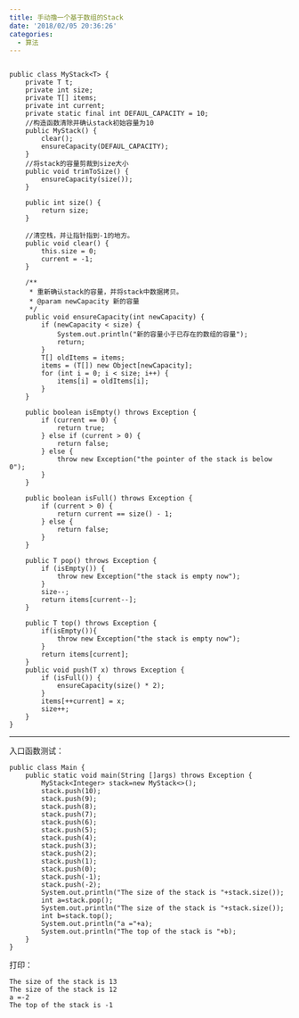 ```yaml
---
title: 手动撸一个基于数组的Stack
date: '2018/02/05 20:36:26'
categories:
  - 算法
---
```


```

public class MyStack<T> {
    private T t;
    private int size;
    private T[] items;
    private int current;
    private static final int DEFAUL_CAPACITY = 10;
    //构造函数清除并确认stack初始容量为10
    public MyStack() {
        clear();
        ensureCapacity(DEFAUL_CAPACITY);
    }
    //将stack的容量剪裁到size大小
    public void trimToSize() {
        ensureCapacity(size());
    }

    public int size() {
        return size;
    }

    //清空栈，并让指针指到-1的地方。
    public void clear() {
        this.size = 0;
        current = -1;
    }

    /**
     * 重新确认stack的容量，并将stack中数据拷贝。
     * @param newCapacity 新的容量
     */
    public void ensureCapacity(int newCapacity) {
        if (newCapacity < size) {
            System.out.println("新的容量小于已存在的数组的容量");
            return;
        }
        T[] oldItems = items;
        items = (T[]) new Object[newCapacity];
        for (int i = 0; i < size; i++) {
            items[i] = oldItems[i];
        }
    }

    public boolean isEmpty() throws Exception {
        if (current == 0) {
            return true;
        } else if (current > 0) {
            return false;
        } else {
            throw new Exception("the pointer of the stack is below 0");
        }
    }

    public boolean isFull() throws Exception {
        if (current > 0) {
            return current == size() - 1;
        } else {
            return false;
        }
    }

    public T pop() throws Exception {
        if (isEmpty()) {
            throw new Exception("the stack is empty now");
        }
        size--;
        return items[current--];
    }

    public T top() throws Exception {
        if(isEmpty()){
            throw new Exception("the stack is empty now");
        }
        return items[current];
    }
    public void push(T x) throws Exception {
        if (isFull()) {
            ensureCapacity(size() * 2);
        }
        items[++current] = x;
        size++;
    }
}
```
---
入口函数测试：
```
public class Main {
    public static void main(String []args) throws Exception {
        MyStack<Integer> stack=new MyStack<>();
        stack.push(10);
        stack.push(9);
        stack.push(8);
        stack.push(7);
        stack.push(6);
        stack.push(5);
        stack.push(4);
        stack.push(3);
        stack.push(2);
        stack.push(1);
        stack.push(0);
        stack.push(-1);
        stack.push(-2);
        System.out.println("The size of the stack is "+stack.size());
        int a=stack.pop();
        System.out.println("The size of the stack is "+stack.size());
        int b=stack.top();
        System.out.println("a ="+a);
        System.out.println("The top of the stack is "+b);
    }
}
```
打印：
```
The size of the stack is 13
The size of the stack is 12
a =-2
The top of the stack is -1
```
                                                                                                                                                                                                                                                                                                                                                                                                                                                                                                                                                                                                                                                                                                                                                                                                                                                                                                                                                                                                                                                                                                                                                                                                                                                                                                                                                                                                                                                                                                                                                                                                                                                                                                                                                                                                                                                                                                                                                                                                                                                                                                                                                                                                                                                                                                                                                                                                                                                                                                                                                                                                                                                                                                                                                                                                                                                                                                                                                                                                                                                                                                                                                                                                                                                                                                                                                                                                                                                                                                                                                                                                                                                                                                                                                                                                                                                                                                                                                                                                                                                                                                                                                                                                                                                                                                                                                                                                                                                                                                                                                                                                                                                                                                                                                                                                                                                                                                                                                                                                                                                                                                                                                                                                                                                                                                                                                                                                                                                                                                                                                                                                                                                                                                                                                                                                                                                                                                                                                                                                                                                                                                                                                                                                                                                                                                                                                                                                                                                                                                                                                                                                                                                                                                                                                                                                                                                                                                                                                                                                                                                                                                                                                                                                                                                                                                                                                                                                                                                                                                                                                                                                      